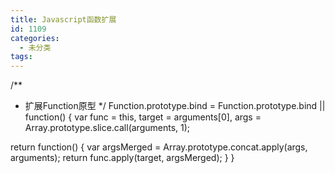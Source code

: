 ```yaml
---
title: Javascript函数扩展
id: 1109
categories:
  - 未分类
tags:
---
```


/**
* 扩展Function原型
*/
Function.prototype.bind = Function.prototype.bind || function() {
var func = this,
target = arguments[0],
args = Array.prototype.slice.call(arguments, 1);

return function() {
var argsMerged = Array.prototype.concat.apply(args, arguments);
return func.apply(target, argsMerged);
}
}